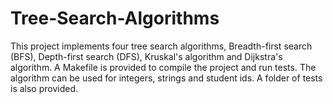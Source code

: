 # Tree-Search-Algorithms

This project implements four tree search algorithms, Breadth-first search (BFS), Depth-first search (DFS), Kruskal's algorithm and Dijkstra's algorithm. A Makefile is provided to compile the project and run tests. The algorithm can be used for integers, strings and student ids. A folder of tests is also provided.
